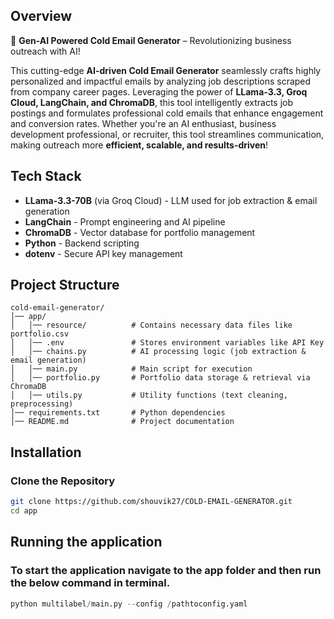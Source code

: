 ## Overview
🚀 **Gen-AI Powered Cold Email Generator** – Revolutionizing business outreach with AI!  

This cutting-edge **AI-driven Cold Email Generator** seamlessly crafts highly personalized and impactful emails by analyzing job descriptions scraped from company career pages. Leveraging the power of **LLama-3.3, Groq Cloud, LangChain, and ChromaDB**, this tool intelligently extracts job postings and formulates professional cold emails that enhance engagement and conversion rates. Whether you're an AI enthusiast, business development professional, or recruiter, this tool streamlines communication, making outreach more **efficient, scalable, and results-driven**!  

## Tech Stack
- **LLama-3.3-70B** (via Groq Cloud) - LLM used for job extraction & email generation
- **LangChain** - Prompt engineering and AI pipeline
- **ChromaDB** - Vector database for portfolio management
- **Python** - Backend scripting
- **dotenv** - Secure API key management

## Project Structure
```
cold-email-generator/
│── app/  
│   │── resource/          # Contains necessary data files like portfolio.csv
│   │── .env               # Stores environment variables like API Key
│   │── chains.py          # AI processing logic (job extraction & email generation)  
│   │── main.py            # Main script for execution  
│   │── portfolio.py       # Portfolio data storage & retrieval via ChromaDB  
│   │── utils.py           # Utility functions (text cleaning, preprocessing)  
│── requirements.txt       # Python dependencies  
│── README.md              # Project documentation
```

## Installation
### Clone the Repository
```bash
git clone https://github.com/shouvik27/COLD-EMAIL-GENERATOR.git
cd app
```

## Running the application
### To start the application navigate to the app folder and then run the below command in terminal.
```python
python multilabel/main.py --config /pathtoconfig.yaml
```





